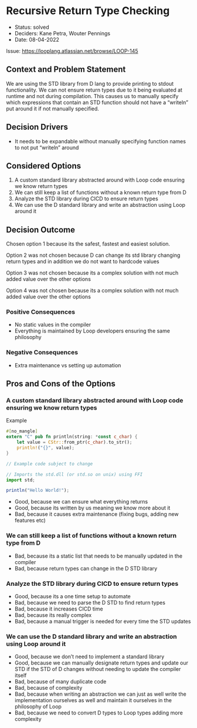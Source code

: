 # Recursive Return Type Checking

- Status: solved
- Deciders: Kane Petra, Wouter Pennings
- Date: 08-04-2022

Issue: https://looplang.atlassian.net/browse/LOOP-145

## **Context and Problem Statement**

We are using the STD library from D lang to provide printing to stdout functionality. We can not ensure return types due to it being evaluated at runtime and not during compilation. This causes us to manually specify which expressions that contain an STD function should not have a “writeln” put around it if not manually specified.

## **Decision Drivers**

- It needs to be expandable without manually specifying function names to not put “writeln” around

## **Considered Options**

1. A custom standard library abstracted around with Loop code ensuring we know return types
2. We can still keep a list of functions without a known return type from D
3. Analyze the STD library during CICD to ensure return types
4. We can use the D standard library and write an abstraction using Loop around it

## **Decision Outcome**

Chosen option 1 because its the safest, fastest and easiest solution.

Option 2 was not chosen because D can change its std library changing return types and in addition we do not want to hardcode values

Option 3 was not chosen because its a complex solution with not much added value over the other options

Option 4 was not chosen because its a complex solution with not much added value over the other options

### **Positive Consequences**

- No static values in the compiler
- Everything is maintained by Loop developers ensuring the same philosophy

### **Negative Consequences**

- Extra maintenance vs setting up automation

## **Pros and Cons of the Options**

### A custom standard library abstracted around with Loop code ensuring we know return types

Example

```rust
#[no_mangle]
extern "C" pub fn println(string: *const c_char) {
	let value = CStr::from_ptr(c_char).to_str();
	println!("{}", value);
}
```

```jsx
// Example code subject to change

// Imports the std.dll (or std.so on unix) using FFI
import std;

println("Hello World!");
```

- Good, because we can ensure what everything returns
- Good, because its written by us meaning we know more about it
- Bad, because it causes extra maintenance (fixing bugs, adding new features etc)

### We can still keep a list of functions without a known return type from D

- Bad, because its a static list that needs to be manually updated in the compiler
- Bad, because return types can change in the D STD library

### Analyze the STD library during CICD to ensure return types

- Good, because its a one time setup to automate
- Bad, because we need to parse the D STD to find return types
- Bad, because it increases CICD time
- Bad, because its really complex
- Bad, because a manual trigger is needed for every time the STD updates

### We can use the D standard library and write an abstraction using Loop around it

- Good, because we don’t need to implement a standard library
- Good, because we can manually designate return types and update our STD if the STD of D changes without needing to update the compiler itself
- Bad, because of many duplicate code
- Bad, because of complexity
- Bad, because when writing an abstraction we can just as well write the implementation ourselves as well and maintain it ourselves in the philosophy of Loop
- Bad, because we need to convert D types to Loop types adding more complexity